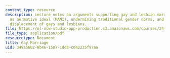 ```yaml
---
content_type: resource
description: Lecture notes on arguments supporting gay and lesbian marriage, marriage
  as normative ideal (MANI), undermining traditional gender norms, and the unjust
  displacement of gays and lesbians.
file: https://ol-ocw-studio-app-production.s3.amazonaws.com/courses/24-02-moral-problems-and-the-good-life-fall-2008/349a56020b4615871dd8c042235f97aa_lec_25.pdf
file_type: application/pdf
resourcetype: Document
title: Gay Marriage
uid: 349a5602-0b46-1587-1dd8-c042235f97aa
---
```

